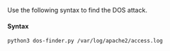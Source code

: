 Use the following syntax to find the DOS attack.

#### Syntax


```
python3 dos-finder.py /var/log/apache2/access.log
```
